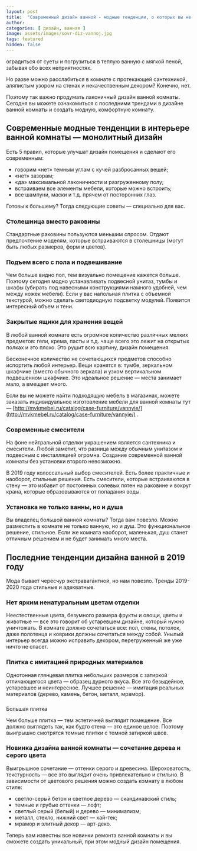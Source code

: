 ```yaml
---
layout: post
title:  "Современный дизайн ванной - модные тенденции, о которых вы не знали"
author: 
categories: [ дизайн, ванная ]
image: assets/images/sovr-diz-vannoj.jpg
tags: featured
hidden: false
---
```


оградиться от суеты и погрузиться в теплую ванную с мягкой пеной, забывая обо всех неприятностях.

Но разве можно расслабиться в комнате с протекающей сантехникой, аляпистым узором на стенах и некачественным декором? Конечно, нет.

Поэтому так важно продумать лаконичный дизайн ванной комнаты. Сегодня вы можете ознакомиться с последними трендами в дизайне ванной комнаты и создать модную, комфортную комнату.

## Современные модные тенденции в интерьере ванной комнаты — монолитный дизайн

Есть 5 правил, которые улучшат дизайн помещения и сделают его современным:

* говорим «нет» темным углам с кучей разбросанных вещей;
* «нет» зазорам;
* «да» максимальной лаконичности и разгруженному полу;
* встраиваем все элементы мебели, которые можно встроить;
* все шампуни, маски и т.д. прячем от посторонних глаз.

Готовы к большему? Тогда следующие советы — специально для вас.

### Столешница вместо раковины

Стандартные раковины пользуются меньшим спросом. Отдают предпочтение моделям, которые встраиваются в столешницы (могут быть любых размеров, форм и цветов).

### Подъем всего с пола и подвешивание

Чем больше видно пол, тем визуально помещение кажется больше. Поэтому сегодня модно устанавливать подвесной унитаз, тумбы и шкафы (убирать под навесными конструкциями намного удобней, чем между ножек мебели). Если у вас напольная плитка с объемной текстурой, можно сделать светодиодную подсветку модулей. Появится интересный объем и тени.

### Закрытые ящики для хранения вещей

В любой ванной комнате есть огромное количество различных мелких предметов: гели, крема, пасты и т.д. чаще всего это лежит на открытых полках и это плохо. Это рушит всю картину, дизайн помещения.

Бесконечное количество не сочетающихся предметов способно испортить любой интерьер. Вещи хранятся в: тумбе, зеркальном шкафчике (вместо обычного зеркала) и узком вертикальном подвешенном шкафчике. Это идеальное решение — места занимает мало, а вмещает много.

Если вы не можете найти подходящую мебель в магазинах, можете заказать индивидуальное изготовление мебели для ванной комнаты тут — [http://mvkmebel.ru/catalog/case-furniture/vannyie/](http://mvkmebel.ru/catalog/case-furniture/vannyie/) .

### Современные смесители

На фоне нейтральной отделки украшением является сантехника и смесители. Любой заметит, что разница между обычным унитазом и подвесным с инсталляцией огромна. Создание современной ванной комнаты без установки второго невозможно.

В 2019 году колоссальный выбор смесителей. Есть более практичные и наоборот, стильные решения. Есть смесители, которые встраиваются в стену — это избавит от постоянных солевых пятен на раковине и вокруг крана, которые образовываются от попадания воды.

### Установка не только ванны, но и душа

Вы владелец большой ванной комнаты? Тогда вам повезло. Можно разместить в комнате не только ванную, но и душ. Это функциональное решение, стильное. Если же комната наоборот, маленькая, душ станет отличным решением и не будет занимать много места.

## Последние тенденции дизайна ванной в 2019 году

Мода бывает чересчур экстравагантной, но нам повезло. Тренды 2019-2020 года стильные и адекватные.

### Нет ярким ненатуральным цветам отделки

Неестественные цвета, безумного размера фрукты и овощи, цветы и животные — все это говорит об устаревшем дизайне, который нужно уничтожать. В комнате должно сочетаться все: пол, стены, потолок, даже полотенца и коврики должны сочетаться между собой. Унылый интерьер всегда можно исправить декором, перегруженный же уже ничто не спасет.

### Плитка с имитацией природных материалов

Однотонная глянцевая плитка небольших размеров с затиркой отличающегося цвета — образец дурного вкуса. Все это безыдейное, устаревшее и неинтересное. Лучшее решение — имитация реальных материалов (дерево, камень, бетон, металл, мрамор).

###
Большая плитка

Чем больше плитка — тем эстетичней выглядит помещение. Все должно выглядеть так, как будто стена — это единое целое. Поэтому выигрышно смотрятся темные плитки с темной затиркой швов.

### Новинка дизайна ванной комнаты — сочетание дерева и серого цвета

Выигрышное сочетание — оттенки серого и древесина. Шероховатость, текстурность — все это выглядит очень привлекательно и стильно. В зависимости от цветового решения можно создать комнату в любом стиле:

* светло-серый бетон и светлое дерево — скандинавский стиль;
* темные и грубые оттенки — лофт;
* светлый серый (белый) и дерево — минимализм;
* металл, стекло, нижний свет — хай-тек;
* мрамор и элитный декор — арт-деко.

Теперь вам известны все новинки ремонта ванной комнаты и вы сможете создать уникальный, при этом модный дизайн помещения.

